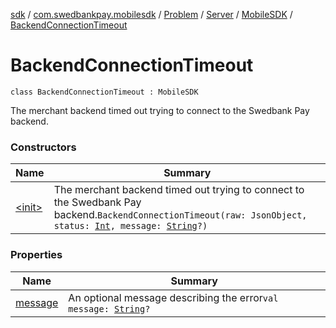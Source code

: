 [sdk](../../../../../index.md) / [com.swedbankpay.mobilesdk](../../../../index.md) / [Problem](../../../index.md) / [Server](../../index.md) / [MobileSDK](../index.md) / [BackendConnectionTimeout](./index.md)

# BackendConnectionTimeout

`class BackendConnectionTimeout : MobileSDK`

The merchant backend timed out trying to connect to the Swedbank Pay backend.

### Constructors

| Name | Summary |
|---|---|
| [&lt;init&gt;](-init-.md) | The merchant backend timed out trying to connect to the Swedbank Pay backend.`BackendConnectionTimeout(raw: JsonObject, status: `[`Int`](https://kotlinlang.org/api/latest/jvm/stdlib/kotlin/-int/index.html)`, message: `[`String`](https://kotlinlang.org/api/latest/jvm/stdlib/kotlin/-string/index.html)`?)` |

### Properties

| Name | Summary |
|---|---|
| [message](message.md) | An optional message describing the error`val message: `[`String`](https://kotlinlang.org/api/latest/jvm/stdlib/kotlin/-string/index.html)`?` |
